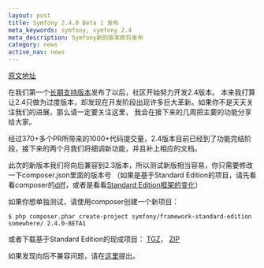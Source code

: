 ```yaml
---
layout: post
title: Symfony 2.4.0 Beta 1 发布
meta_keywords: symfony, symfony 2.4
meta_description: Symfony新的版本即将发布
category: news
active_nav: news
---
```


[原文地址](http://symfony.com/blog/symfony-2-4-0-beta-1-released)

在我们第一个[长期支持版本](http://symfony.com/blog/symfony-2-3-0-the-first-lts-is-now-available)发布了以后，社区开始努力开发2.4版本。
本来我打算让2.4只做为过度版本，却发现在开发阶段出现许多巨大革新。如果你不是天天关注我们的进展，那么请一定要关注这里，
我会在接下来的几周把主要的功能分享给大家。

经过370+多个PR所带来的1000+代码提交量，2.4版本目前已经到了功能完结阶段，接下来的两个月我们将细调新功能，并且补上相应的文档。

此次的新版本我们将向后兼容到2.3版本，所以测试新版相当容易，你只需要修改一下composer.json里面的版本号
（如果是基于Standard Edition的项目，请先看看composer的[diff](https://github.com/symfony/symfony-standard/compare/v2.3.0...v2.4.0-BETA1#diff-10)，或者是看看[Standard Edition框架的变化](https://github.com/symfony/symfony-standard/compare/v2.3.0...v2.4.0-BETA1)）

如果你想单独测试，请使用composer创建一个新项目：

```shell
$ php composer.phar create-project symfony/framework-standard-edition somewhere/ 2.4.0-BETA1
````

或者下载基于Standard Edition的现成项目：
[TGZ](http://symfony.com/download?v=Symfony_Standard_Vendors_2.4.0-BETA1.tgz)，
[ZIP](http://symfony.com/download?v=Symfony_Standard_Vendors_2.4.0-BETA1.zip)

如果发现向后不兼容问题，请在[这里](https://github.com/symfony/symfony/issues)提出。
